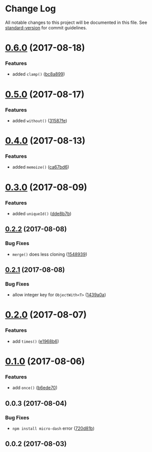 # Change Log

All notable changes to this project will be documented in this file. See [standard-version](https://github.com/conventional-changelog/standard-version) for commit guidelines.

<a name="0.6.0"></a>
# [0.6.0](https://github.com/simontonsoftware/micro-dash/compare/v0.5.0...v0.6.0) (2017-08-18)


### Features

* added `clamp()` ([bc8a899](https://github.com/simontonsoftware/micro-dash/commit/bc8a899))



<a name="0.5.0"></a>
# [0.5.0](https://github.com/simontonsoftware/micro-dash/compare/v0.4.0...v0.5.0) (2017-08-17)


### Features

* added `without()` ([31587fe](https://github.com/simontonsoftware/micro-dash/commit/31587fe))



<a name="0.4.0"></a>
# [0.4.0](https://github.com/simontonsoftware/micro-dash/compare/v0.3.0...v0.4.0) (2017-08-13)


### Features

* added `memoize()` ([ca67bd6](https://github.com/simontonsoftware/micro-dash/commit/ca67bd6))



<a name="0.3.0"></a>
# [0.3.0](https://github.com/simontonsoftware/micro-dash/compare/v0.2.2...v0.3.0) (2017-08-09)


### Features

* added `uniqueId()` ([dde8b7b](https://github.com/simontonsoftware/micro-dash/commit/dde8b7b))



<a name="0.2.2"></a>
## [0.2.2](https://github.com/simontonsoftware/micro-dash/compare/v0.2.1...v0.2.2) (2017-08-08)


### Bug Fixes

* `merge()` does less cloning ([1548939](https://github.com/simontonsoftware/micro-dash/commit/1548939))



<a name="0.2.1"></a>
## [0.2.1](https://github.com/simontonsoftware/micro-dash/compare/v0.2.0...v0.2.1) (2017-08-08)


### Bug Fixes

* allow integer key for `ObjectWith<T>` ([1439a0a](https://github.com/simontonsoftware/micro-dash/commit/1439a0a))



<a name="0.2.0"></a>
# [0.2.0](https://github.com/simontonsoftware/micro-dash/compare/v0.1.0...v0.2.0) (2017-08-07)


### Features

* add `times()` ([e1968b6](https://github.com/simontonsoftware/micro-dash/commit/e1968b6))



<a name="0.1.0"></a>
# [0.1.0](https://github.com/simontonsoftware/micro-dash/compare/v0.0.3...v0.1.0) (2017-08-06)


### Features

* add `once()` ([b6ede70](https://github.com/simontonsoftware/micro-dash/commit/b6ede70))



<a name="0.0.3"></a>
## 0.0.3 (2017-08-04)


### Bug Fixes

* `npm install micro-dash` error ([720d81b](https://github.com/simontonsoftware/micro-dash/commit/720d81b))



<a name="0.0.2"></a>
## 0.0.2 (2017-08-03)
